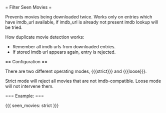 = Filter Seen Movies =

Prevents movies being downloaded twice.
Works only on entries which have imdb_url available, if imdb_url is already not present imdb lookup will be tried.

How duplicate movie detection works:
 * Remember all imdb urls from downloaded entries.
 * If stored imdb url appears again, entry is rejected.

== Configuration ==

There are two different operating modes, {{{strict}}} and {{{loose}}}.

Strict mode will reject all movies that are not imdb-compatible. Loose mode will not intervene them.

=== Example: ===

{{{
seen_movies: strict
}}}